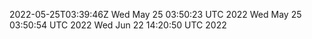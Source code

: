 2022-05-25T03:39:46Z
Wed May 25 03:50:23 UTC 2022
Wed May 25 03:50:54 UTC 2022
Wed Jun 22 14:20:50 UTC 2022
